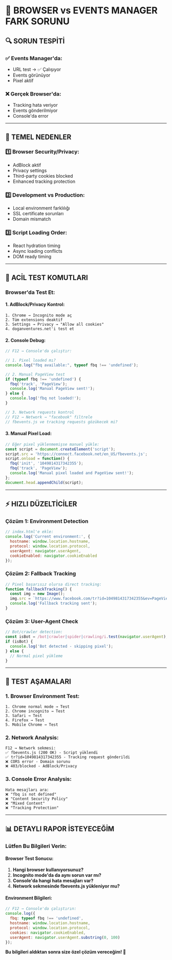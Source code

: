 # 🚨 BROWSER vs EVENTS MANAGER FARK SORUNU

## 🔍 SORUN TESPİTİ

### ✅ **Events Manager'da:**
- URL test → ✅ Çalışıyor
- Events görünüyor
- Pixel aktif

### ❌ **Gerçek Browser'da:**
- Tracking hata veriyor
- Events gönderilmiyor
- Console'da error

---

## 🎯 TEMEL NEDENLER

### 1️⃣ **Browser Security/Privacy:**
- AdBlock aktif
- Privacy settings
- Third-party cookies blocked
- Enhanced tracking protection

### 2️⃣ **Development vs Production:**
- Local environment farklılığı
- SSL certificate sorunları
- Domain mismatch

### 3️⃣ **Script Loading Order:**
- React hydration timing
- Async loading conflicts
- DOM ready timing

---

## 🔧 ACİL TEST KOMUTLARI

### Browser'da Test Et:

#### 1. **AdBlock/Privacy Kontrol:**
```
1. Chrome → Incognito mode aç
2. Tüm extensions deaktif
3. Settings → Privacy → "Allow all cookies"
4. doganventures.net'i test et
```

#### 2. **Console Debug:**
```javascript
// F12 → Console'da çalıştır:

// 1. Pixel loaded mı?
console.log("fbq available:", typeof fbq !== 'undefined');

// 2. Manual PageView test
if (typeof fbq !== 'undefined') {
  fbq('track', 'PageView');
  console.log('Manual PageView sent!');
} else {
  console.log('fbq not loaded!');
}

// 3. Network requests kontrol
// F12 → Network → "facebook" filtrele
// fbevents.js ve tracking requests gözükecek mi?
```

#### 3. **Manual Pixel Load:**
```javascript
// Eğer pixel yüklenmemişse manuel yükle:
const script = document.createElement('script');
script.src = 'https://connect.facebook.net/en_US/fbevents.js';
script.onload = function() {
  fbq('init', '1049814317342355');
  fbq('track', 'PageView');
  console.log('Manual pixel loaded and PageView sent!');
};
document.head.appendChild(script);
```

---

## ⚡ HIZLI DÜZELTİCİLER

### Çözüm 1: Environment Detection
```javascript
// index.html'e ekle:
console.log('Current environment:', {
  hostname: window.location.hostname,
  protocol: window.location.protocol,
  userAgent: navigator.userAgent,
  cookieEnabled: navigator.cookieEnabled
});
```

### Çözüm 2: Fallback Tracking
```javascript
// Pixel başarısız olursa direct tracking:
function fallbackTracking() {
  const img = new Image();
  img.src = `https://www.facebook.com/tr?id=1049814317342355&ev=PageView&noscript=1&cd[domain]=${window.location.hostname}`;
  console.log('Fallback tracking sent');
}
```

### Çözüm 3: User-Agent Check
```javascript
// Bot/crawler detection:
const isBot = /bot|crawler|spider|crawling/i.test(navigator.userAgent);
if (isBot) {
  console.log('Bot detected - skipping pixel');
} else {
  // Normal pixel yükleme
}
```

---

## 🧪 TEST AŞAMALARI

### 1. **Browser Environment Test:**
```
1. Chrome normal mode → Test
2. Chrome incognito → Test  
3. Safari → Test
4. Firefox → Test
5. Mobile Chrome → Test
```

### 2. **Network Analysis:**
```
F12 → Network sekmesi:
✅ fbevents.js (200 OK) - Script yüklendi
✅ tr?id=1049814317342355 - Tracking request gönderildi
❌ CORS error - Domain sorunu
❌ 403/blocked - AdBlock/Privacy
```

### 3. **Console Error Analysis:**
```
Hata mesajları ara:
❌ "fbq is not defined"
❌ "Content Security Policy"  
❌ "Mixed Content"
❌ "Tracking Protection"
```

---

## 📊 DETAYLI RAPOR İSTEYECEĞİM

### Lütfen Bu Bilgileri Verin:

#### Browser Test Sonucu:
1. **Hangi browser kullanıyorsunuz?**
2. **Incognito mode'da da aynı sorun var mı?**
3. **Console'da hangi hata mesajları var?**
4. **Network sekmesinde fbevents.js yükleniyor mu?**

#### Environment Bilgileri:
```javascript
// F12 → Console'da çalıştırın:
console.log({
  fbq: typeof fbq !== 'undefined',
  hostname: window.location.hostname,
  protocol: window.location.protocol,
  cookies: navigator.cookieEnabled,
  userAgent: navigator.userAgent.substring(0, 100)
});
```

**Bu bilgileri aldıktan sonra size özel çözüm vereceğim! 🚀**
